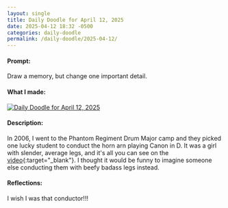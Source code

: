 ```yaml
---
layout: single
title: Daily Doodle for April 12, 2025
date: 2025-04-12 18:32 -0500
categories: daily-doodle
permalink: /daily-doodle/2025-04-12/
---
```

#### Prompt: 
Draw a memory, but change one important detail.

#### What I made:
<a href="/assets/images/doodles/doodle-2025-04-12-IMG_2048.HEIC.jpg" target="_blank" class="daily-doodle-link">
  <img src="/assets/images/doodles/doodle-2025-04-12-IMG_2048.HEIC.jpg" alt="Daily Doodle for April 12, 2025" class="daily-doodle-image">
</a>

#### Description: 
In 2006, I went to the Phantom Regiment Drum Major camp and they picked one lucky student to conduct the horn arn playing Canon in D. It was a girl with slender, average legs, and it's all you can see on the [video](https://youtu.be/vxlBHvOEcwc){:target="_blank"}. I thought it would be funny to imagine someone else conducting them with beefy badass legs instead.

#### Reflections: 
I wish I was that conductor!!!
